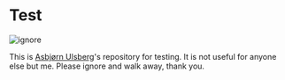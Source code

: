 # Test

![ignore]

This is [Asbjørn Ulsberg][asbjornu]'s repository for testing. It is not useful
for anyone else but me. Please ignore and walk away, thank you.

[asbjornu]: https://asbjor.nu/
[ignore]: https://user-images.githubusercontent.com/12283/154045400-3deeaf6b-de80-4cb2-8828-831656759996.png
